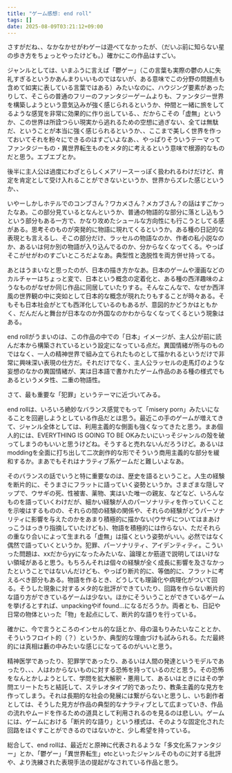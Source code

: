 ```yaml
---
title: "ゲーム感想: end roll"
tags: []
date: 2025-08-09T03:21:12+09:00
---
```


さすがだね、、なかなかせがわゲーは遊べてなかったが、（だいぶ前に知らない星の歩き方をちょっとやったけども。）確かにこの作品はすごい。

ジャンルとしては、いまふうに言えば「鬱ゲー」（この言葉も実際の鬱の人に失礼すぎるというかあんまりいいものではないが、ある意味でこの分野の問題点も含めて如実に表している言葉ではある）みたいなのに、ハウジング要素があったりして、そこらの普通のフリーのファンタジーゲームよりも、ファンタジー世界を構築しようという意気込みが強く感じられるというか、仲間と一緒に旅をしてるような感覚を非常に効果的に作り出している、、だからこその「虚無」というか、この世界は所詮つらい現実から逃れるための空想に過ぎない、全ては無駄だ、ということが本当に強く感じられるというか、、ここまで美しく世界を作っておいてそれを粉々にできるのはすごいよなあ、、やっぱりそういうテーマってファンタジーもの・異世界転生ものをメタ的に考えるという意味で根源的なものだと思う。エブエブとか。

後半に主人公は過度にわざとらしくメアリースーっぽく扱われるわけだけど、肯定を肯定として受け入れることができないというか、世界からズレた感じというか、、

いやーしかしホテルでのコンブさん？ワカメさん？メカブさん？の話はすごかったなあ。この部分見ているとなんというか、普通の物語的な部分に落とし込もうという部分もある一方で、かなり攻めたシュールな方向性にも行こうとしてる感がある。思考そのものが突発的に物語に現れてくるというか。ある種の日記的な表現とも言えるし、そこの部分だけ、ラッセルの物語なのか、作者の私小説なのか、あるいは何か別の物語が入り込んでるのか、分からなくなってくる。やっぱそこがせがわのすごいところだよなあ。典型性と逸脱性を両方併せ持ってる。

あとはうまいなと思ったのが、日本の描き方かなあ。日本のゲームや漫画などのカルチャーはちょっと変で、日本という概念の定着化と、ある種の西洋趣味のようなものがなぜか同じ作品に同居していたりする。そんなこんなで、なぜか西洋風の世界観の中に突如として日本的な概念が現れたりもすることが時々ある。そもそも日本社会がとても西洋化しているのもあるが、意図的かどうかはともかく、だんだんと舞台が日本なのか外国なのかわからなくなってくるという現象はある。

end rollがうまいのは、この作品の中での「日本」イメージが、主人公が前に読んだ本から構築されているという設定になっている点だ。異国情緒が所与のものではなく、一人の精神世界で組み立てられたものとして描かれるというだけで非常に興味深い表現の仕方だ。それだけでなく、主人公ラッセルの走馬灯のような妄想のなかの異国情緒が、実は日本語で書かれたゲーム作品のある種の様式でもあるというメタ性、二重の物語性。

さて、最も重要な「犯罪」というテーマに近づいてみる。

end rollは、いろいろ絶妙なバランス感覚でもって「misery porn」みたいになることを回避しようとしている作品だとは思う。最近この手のゲームが増えてきて、ジャンル全体としては、利用主義的な側面も強くなってきたと思う。まあ個人的には、EVERYTHING IS GOING TO BE OKみたいにいっそジャンルの殻を破ってしまうのもいいと思うけどね。そうすると売れないんだろうけど。あるいはmoddingを全面に打ち出して二次創作的な形でそういう商用主義的な部分を緩和するか。まあでもそれはナラティブ系ゲームだと難しいよなあ。

そのバランスの話でいうと特に重要なのは、歴史を語るということ。人生の経験を断片的に、そうまさにフラットに語っていく姿勢というか。さまざまな隠しマップで、ウサギの死、性被害、薬物、実はいた唯一の親友、などなど、いろんなものを語っていくわけだが、細かい経験が人のパーソナリティを作っていくことを示唆はするものの、それらの間の経験の関係や、それらの経験がどうパーソナリティに影響を与えたのかをあまり積極的に描かない(ウサギについてはまあけっこうはっきり指摘していたけども)、物語を積極的には作らない、ただそれらの重なり合いによって生まれる「虚無」は描くという姿勢がいい。必然ではなく偶然で語っていくというか。犯罪、パーソナリティ、アイデンティティ。こういった問題は、xxだからyyになったみたいな、論理とか筋道で説明してはいけない領域があると思う。もちろんそれは個々の経験が全く成長に影響を及さなかったということではないんだけども、やっぱり断片的に、等価的に、フラットに考えるべき部分もある。物語を作るとき、どうしても理論化や病理化がついて回る。そうした現象に対するメタ的な批評ができていたり、回路を作らない断片的な語り方ができているゲームは少ない。ほかにそういうことができているゲームを挙げるとすれば、unpackingやif found...になるだろうか。両者とも、日記や日常の物体といった「物」を起点にして、断片的な語りを行っている。

確かに、今で言うところのインセル的な話とか、母の温もりみたいなこととか、そういうフロイト的（？）というか、典型的な理由づけも試みられる。ただ最終的には真相は藪の中みたいな感じになってるのがいいと思う。

精神医学であったり、犯罪学であったり、あるいは人間の発達というモデルであったり、、、人はわからないものに対する恐怖を持っているのだと思う。その恐怖をなんとかしようとして、学問を拡大解釈・悪用して、あるいはときにはその学問エリートたちと結託して、ステレオタイプ的であったり、教条主義的な見方を作ってしまう。それは長期的な社会の発展には繋がらないと思うし、いち創作者としては、そうした見方が作品の典型的なナラティブとして広まっていき、作品の流れやムードを作るための道具として利用されるのを見るのは悲しい。ゲームには、ゲームにおける「断片的な語り」という様式は、そのような固定化された回路をほぐすことができるのではないかと、少し希望を持っている。

総合して、end rollは、最近だと原神に代表されるような「多文化系ファンタジー」とか、「鬱ゲー」「異世界転生」etcといったジャンルそのものに対する批評や、より洗練された表現手法の提起がなされている作品と思う。

